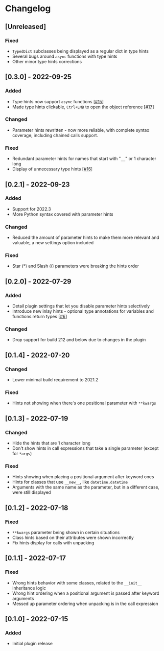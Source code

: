 # Changelog

## [Unreleased]
### Fixed
- `TypedDict` subclasses being displayed as a regular dict in type hints
- Several bugs around `async` functions with type hints
- Other minor type hints corrections

## [0.3.0] - 2022-09-25
### Added
- Type hints now support `async` functions [[#15](https://github.com/WhiteMemory99/Intellij-Python-Inlay-Params/pull/15)]
- Made type hints clickable, `Ctrl+LMB` to open the object reference [[#17](https://github.com/WhiteMemory99/Intellij-Python-Inlay-Params/pull/17)]

### Changed
- Parameter hints rewritten - now more reliable, with complete syntax coverage, including chained calls support.

### Fixed
- Redundant parameter hints for names that start with "`__`" or 1 character long
- Display of unnecessary type hints [[#16](https://github.com/WhiteMemory99/Intellij-Python-Inlay-Params/pull/16)]

## [0.2.1] - 2022-09-23
### Added
- Support for 2022.3
- More Python syntax covered with parameter hints

### Changed
- Reduced the amount of parameter hints to make them more relevant and valuable, a new settings option included

### Fixed
- Star (*) and Slash (/) parameters were breaking the hints order

## [0.2.0] - 2022-07-29
### Added
- Detail plugin settings that let you disable parameter hints selectively
- Introduce new inlay hints - optional type annotations for variables and functions return types [[#6](https://github.com/WhiteMemory99/Intellij-Python-Inlay-Params/pull/6)]

### Changed
- Drop support for build 212 and below due to changes in the plugin

## [0.1.4] - 2022-07-20
### Changed
- Lower minimal build requirement to 2021.2

### Fixed
- Hints not showing when there's one positional parameter with `**kwargs`

## [0.1.3] - 2022-07-19
### Changed
- Hide the hints that are 1 character long
- Don't show hints in call expressions that take a single parameter (except for `*args`)

### Fixed
- Hints showing when placing a positional argument after keyword ones
- Hints for classes that use `__new__`, like `datetime.datetime`
- Arguments with the same name as the parameter, but in a different case, were still displayed

## [0.1.2] - 2022-07-18
### Fixed
- `**kwargs` parameter being shown in certain situations
- Class hints based on their attributes were shown incorrectly
- Fix hints display for calls with unpacking

## [0.1.1] - 2022-07-17
### Fixed
- Wrong hints behavior with some classes, related to the `__init__` inheritance logic
- Wrong hint ordering when a positional argument is passed after keyword arguments
- Messed up parameter ordering when unpacking is in the call expression

## [0.1.0] - 2022-07-15
### Added
- Initial plugin release